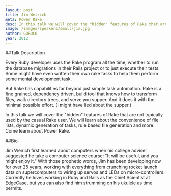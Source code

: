 ```yaml
---
layout: post
title: Jim Weirich
meta: Power Rake
desc: In this talk we will cover the "hidden" features of Rake that are not typically used by the casual Rake user.  We will learn about the convenience of file lists, dynamic generation of tasks, rule based file generation and more.
image: /images/speakers/small/jim.jpg
author: GORUCO
year: 2012
---
```


##Talk Description

Every Ruby developer uses the Rake program all the time, whether to run the database migrations in their Rails project or to just execute their tests.  Some might have even written their own rake tasks to help them perform some menial development task.

But Rake has capabilities far beyond just simple task automation. Rake is a fine grained, dependency driven, build tool that knows how to transform files, walk directory trees, and serve you supper. And it does it with the minimal possible effort. (I might have lied about the supper.)

In this talk we will cover the "hidden" features of Rake that are not typically used by the casual Rake user.  We will learn about the convenience of file lists, dynamic generation of tasks, rule based file generation and more.  Come learn about Power Rake.

##Bio

Jim Weirich first learned about computers when his college adviser suggested he take a computer science course: "It will be useful, and you might enjoy it." With those prophetic words, Jim has been developing now for over 25 years, working with everything from crunching rocket launch data on supercomputers to wiring up servos and LEDs on micro-controllers.  Currently he loves working in Ruby and Rails as the Chief Scientist at EdgeCase, but you can also find him strumming on his ukulele as time permits.
